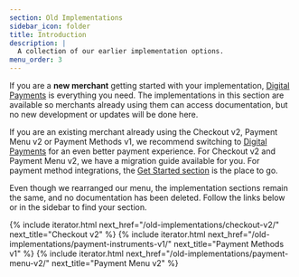 ```yaml
---
section: Old Implementations
sidebar_icon: folder
title: Introduction
description: |
  A collection of our earlier implementation options.
menu_order: 3
---
```


If you are a **new merchant** getting started with your implementation,
[Digital Payments][payments-only] is everything you need. The implementations in
this section are available so merchants already using them can access
documentation, but no new development or updates will be done here.

If you are an existing merchant already using the Checkout v2, Payment Menu v2
or Payment Methods v1, we recommend switching to
[Digital Payments][payments-only] for an even better payment experience. For
Checkout v2 and Payment Menu v2, we have a migration guide available for you.
For payment method integrations, the [Get Started section][get-started] is the
place to go.

Even though we rearranged our menu, the implementation sections remain the same,
and no documentation has been deleted. Follow the links below or in the sidebar
to find your section.

{% include iterator.html next_href="/old-implementations/checkout-v2/"
                         next_title="Checkout v2" %}
{% include iterator.html next_href="/old-implementations/payment-instruments-v1/"
                         next_title="Payment Methods v1" %}
{% include iterator.html next_href="/old-implementations/payment-menu-v2/"
                         next_title="Payment Menu v2" %}

[payments-only]: /checkout-v3
[migration-guide]: /checkout-v3/migration-guide
[get-started]: /checkout-v3/get-started
